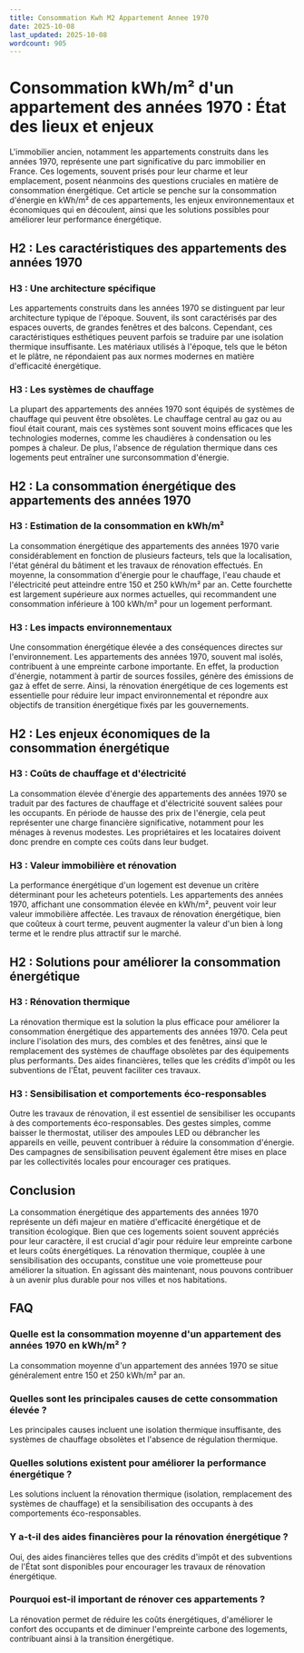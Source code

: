 ```yaml
---
title: Consommation Kwh M2 Appartement Annee 1970
date: 2025-10-08
last_updated: 2025-10-08
wordcount: 905
---
```


# Consommation kWh/m² d'un appartement des années 1970 : État des lieux et enjeux

L'immobilier ancien, notamment les appartements construits dans les années 1970, représente une part significative du parc immobilier en France. Ces logements, souvent prisés pour leur charme et leur emplacement, posent néanmoins des questions cruciales en matière de consommation énergétique. Cet article se penche sur la consommation d'énergie en kWh/m² de ces appartements, les enjeux environnementaux et économiques qui en découlent, ainsi que les solutions possibles pour améliorer leur performance énergétique.

## H2 : Les caractéristiques des appartements des années 1970

### H3 : Une architecture spécifique

Les appartements construits dans les années 1970 se distinguent par leur architecture typique de l'époque. Souvent, ils sont caractérisés par des espaces ouverts, de grandes fenêtres et des balcons. Cependant, ces caractéristiques esthétiques peuvent parfois se traduire par une isolation thermique insuffisante. Les matériaux utilisés à l'époque, tels que le béton et le plâtre, ne répondaient pas aux normes modernes en matière d'efficacité énergétique.

### H3 : Les systèmes de chauffage

La plupart des appartements des années 1970 sont équipés de systèmes de chauffage qui peuvent être obsolètes. Le chauffage central au gaz ou au fioul était courant, mais ces systèmes sont souvent moins efficaces que les technologies modernes, comme les chaudières à condensation ou les pompes à chaleur. De plus, l'absence de régulation thermique dans ces logements peut entraîner une surconsommation d'énergie.

## H2 : La consommation énergétique des appartements des années 1970

### H3 : Estimation de la consommation en kWh/m²

La consommation énergétique des appartements des années 1970 varie considérablement en fonction de plusieurs facteurs, tels que la localisation, l'état général du bâtiment et les travaux de rénovation effectués. En moyenne, la consommation d'énergie pour le chauffage, l'eau chaude et l'électricité peut atteindre entre 150 et 250 kWh/m² par an. Cette fourchette est largement supérieure aux normes actuelles, qui recommandent une consommation inférieure à 100 kWh/m² pour un logement performant.

### H3 : Les impacts environnementaux

Une consommation énergétique élevée a des conséquences directes sur l'environnement. Les appartements des années 1970, souvent mal isolés, contribuent à une empreinte carbone importante. En effet, la production d'énergie, notamment à partir de sources fossiles, génère des émissions de gaz à effet de serre. Ainsi, la rénovation énergétique de ces logements est essentielle pour réduire leur impact environnemental et répondre aux objectifs de transition énergétique fixés par les gouvernements.

## H2 : Les enjeux économiques de la consommation énergétique

### H3 : Coûts de chauffage et d'électricité

La consommation élevée d'énergie des appartements des années 1970 se traduit par des factures de chauffage et d'électricité souvent salées pour les occupants. En période de hausse des prix de l'énergie, cela peut représenter une charge financière significative, notamment pour les ménages à revenus modestes. Les propriétaires et les locataires doivent donc prendre en compte ces coûts dans leur budget.

### H3 : Valeur immobilière et rénovation

La performance énergétique d'un logement est devenue un critère déterminant pour les acheteurs potentiels. Les appartements des années 1970, affichant une consommation élevée en kWh/m², peuvent voir leur valeur immobilière affectée. Les travaux de rénovation énergétique, bien que coûteux à court terme, peuvent augmenter la valeur d'un bien à long terme et le rendre plus attractif sur le marché.

## H2 : Solutions pour améliorer la consommation énergétique

### H3 : Rénovation thermique

La rénovation thermique est la solution la plus efficace pour améliorer la consommation énergétique des appartements des années 1970. Cela peut inclure l'isolation des murs, des combles et des fenêtres, ainsi que le remplacement des systèmes de chauffage obsolètes par des équipements plus performants. Des aides financières, telles que les crédits d'impôt ou les subventions de l'État, peuvent faciliter ces travaux.

### H3 : Sensibilisation et comportements éco-responsables

Outre les travaux de rénovation, il est essentiel de sensibiliser les occupants à des comportements éco-responsables. Des gestes simples, comme baisser le thermostat, utiliser des ampoules LED ou débrancher les appareils en veille, peuvent contribuer à réduire la consommation d'énergie. Des campagnes de sensibilisation peuvent également être mises en place par les collectivités locales pour encourager ces pratiques.

## Conclusion

La consommation énergétique des appartements des années 1970 représente un défi majeur en matière d'efficacité énergétique et de transition écologique. Bien que ces logements soient souvent appréciés pour leur caractère, il est crucial d'agir pour réduire leur empreinte carbone et leurs coûts énergétiques. La rénovation thermique, couplée à une sensibilisation des occupants, constitue une voie prometteuse pour améliorer la situation. En agissant dès maintenant, nous pouvons contribuer à un avenir plus durable pour nos villes et nos habitations.

## FAQ

### Quelle est la consommation moyenne d'un appartement des années 1970 en kWh/m² ?

La consommation moyenne d'un appartement des années 1970 se situe généralement entre 150 et 250 kWh/m² par an.

### Quelles sont les principales causes de cette consommation élevée ?

Les principales causes incluent une isolation thermique insuffisante, des systèmes de chauffage obsolètes et l'absence de régulation thermique.

### Quelles solutions existent pour améliorer la performance énergétique ?

Les solutions incluent la rénovation thermique (isolation, remplacement des systèmes de chauffage) et la sensibilisation des occupants à des comportements éco-responsables.

### Y a-t-il des aides financières pour la rénovation énergétique ?

Oui, des aides financières telles que des crédits d'impôt et des subventions de l'État sont disponibles pour encourager les travaux de rénovation énergétique.

### Pourquoi est-il important de rénover ces appartements ?

La rénovation permet de réduire les coûts énergétiques, d'améliorer le confort des occupants et de diminuer l'empreinte carbone des logements, contribuant ainsi à la transition énergétique.